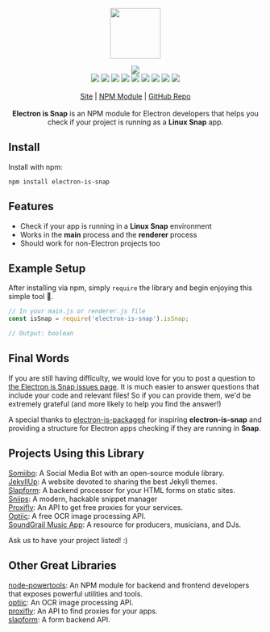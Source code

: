 <p align="center">
  <a href="https://cdn.itwcreativeworks.com/assets/itw-creative-works/images/logo/itw-creative-works-brandmark-black-x.svg">
    <img src="https://cdn.itwcreativeworks.com/assets/itw-creative-works/images/logo/itw-creative-works-brandmark-black-x.svg" width="100px">
  </a>
</p>

<p align="center">
  <img src="https://img.shields.io/github/package-json/v/itw-creative-works/electron-is-snap.svg">
  <br>
  <img src="https://img.shields.io/librariesio/release/npm/electron-is-snap.svg">
  <img src="https://img.shields.io/bundlephobia/min/electron-is-snap.svg">
  <img src="https://img.shields.io/codeclimate/maintainability-percentage/itw-creative-works/electron-is-snap.svg">
  <img src="https://img.shields.io/npm/dm/electron-is-snap.svg">
  <img src="https://img.shields.io/node/v/electron-is-snap.svg">
  <img src="https://img.shields.io/website/https/itwcreativeworks.com.svg">
  <img src="https://img.shields.io/github/license/itw-creative-works/electron-is-snap.svg">
  <img src="https://img.shields.io/github/contributors/itw-creative-works/electron-is-snap.svg">
  <img src="https://img.shields.io/github/last-commit/itw-creative-works/electron-is-snap.svg">
  <br>
  <br>
  <a href="https://itwcreativeworks.com">Site</a> | <a href="https://www.npmjs.com/package/electron-is-snap">NPM Module</a> | <a href="https://github.com/itw-creative-works/electron-is-snap">GitHub Repo</a>
  <br>
  <br>
  <strong>Electron is Snap</strong> is an NPM module for Electron developers that helps you check if your project is running as a <strong>Linux Snap</strong> app.
</p>

## Install
Install with npm:
```shell
npm install electron-is-snap
```

## Features
* Check if your app is running in a **Linux Snap** environment
* Works in the **main** process and the **renderer** process
* Should work for non-Electron projects too

## Example Setup
After installing via npm, simply `require` the library and begin enjoying this simple tool 🧰.
```js
// In your main.js or renderer.js file
const isSnap = require('electron-is-snap').isSnap;

// Output: boolean
```
## Final Words
If you are still having difficulty, we would love for you to post a question to [the Electron is Snap issues page](https://github.com/itw-creative-works/electron-is-snap/issues). It is much easier to answer questions that include your code and relevant files! So if you can provide them, we'd be extremely grateful (and more likely to help you find the answer!)

A special thanks to [electron-is-packaged](https://github.com/ganeshrvel/npm-electron-is-packaged) for inspiring **electron-is-snap** and providing a structure for Electron apps checking if they are running in **Snap**.

## Projects Using this Library
[Somiibo](https://somiibo.com/): A Social Media Bot with an open-source module library. <br>
[JekyllUp](https://jekyllup.com/): A website devoted to sharing the best Jekyll themes. <br>
[Slapform](https://slapform.com/): A backend processor for your HTML forms on static sites. <br>
[Sniips](https://sniips.com/): A modern, hackable snippet manager <br>
[Proxifly](https://proxifly.com/): An API to get free proxies for your services. <br>
[Optiic](https://optiic.dev/): A free OCR image processing API. <br>
[SoundGrail Music App](https://app.soundgrail.com/): A resource for producers, musicians, and DJs. <br>

Ask us to have your project listed! :)

## Other Great Libraries
[node-powertools](https://www.npmjs.com/package/node-powertools): An NPM module for backend and frontend developers that exposes powerful utilities and tools. <br>
[optiic](https://www.npmjs.com/package/optiic): An OCR image processing API. <br>
[proxifly](https://www.npmjs.com/package/proxifly): An API to find proxies for your apps. <br>
[slapform](https://www.npmjs.com/package/slapform): A form backend API. <br>
